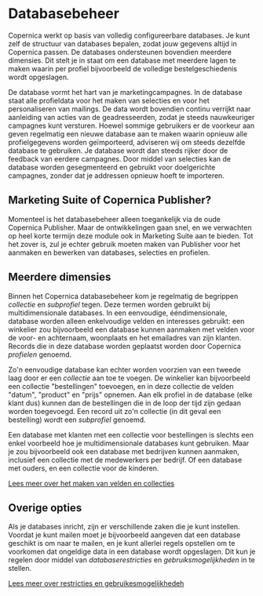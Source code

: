 Databasebeheer
==============

Copernica werkt op basis van volledig configureerbare databases. Je kunt 
zelf de structuur van databases bepalen, zodat jouw gegevens altijd in Copernica
passen. De databases ondersteunen bovendien meerdere dimensies. Dit 
stelt je in staat om een database met meerdere lagen te maken waarin per 
profiel bijvoorbeeld de volledige bestelgeschiedenis wordt opgeslagen.

De database vormt het hart van je marketingcampagnes. In de database staat
alle profieldata voor het maken van selecties en voor het personaliseren van 
mailings. De data wordt bovendien continu verrijkt naar aanleiding van 
acties van de geadresseerden, zodat je steeds nauwkeuriger campagnes kunt
versturen. Hoewel sommige gebruikers er de voorkeur aan geven regelmatig een 
nieuwe database aan te maken waarin opnieuw alle profielgegevens worden 
geïmporteerd, adviseren wij om steeds dezelfde database te gebruiken. Je 
database wordt dan steeds rijker door de feedback van eerdere campagnes. Door 
middel van selecties kan de database worden gesegmenteerd en gebruikt voor 
doelgerichte campagnes, zonder dat je addressen opnieuw hoeft te importeren.


Marketing Suite of Copernica Publisher?
---------------------------------------

Momenteel is het databasebeheer alleen toegankelijk via de oude Copernica
Publisher. Maar de ontwikkelingen gaan snel, en we verwachten op heel korte
termijn deze module ook in Marketing Suite aan te bieden. Tot het zover is,
zul je echter gebruik moeten maken van Publisher voor het aanmaken en bewerken
van databases, selecties en profielen.


Meerdere dimensies
------------------

Binnen het Copernica databasebeheer kom je regelmatig de begrippen *collectie*
en *subprofiel* tegen. Deze termen worden gebruikt bij multidimensionale 
databases. In een eenvoudige, ééndimensionale, database worden alleen 
enkelvoudige velden en interesses gebruikt: een winkelier zou bijvoorbeeld
een database kunnen aanmaken met velden voor de voor- en achternaam, woonplaats
en het emailadres van zijn klanten. Records die in deze database worden
geplaatst worden door Copernica *profielen* genoemd.

Zo'n eenvoudige database kan echter worden voorzien van een tweede laag door
er een *collectie* aan toe te voegen. De winkelier kan bijvoorbeeld een 
collectie "bestellingen" toevoegen, en in deze collectie de velden "datum", 
"product" en "prijs" opnemen. Aan elk profiel in de database (elke klant dus)
kunnen dan de bestellingen die in de loop der tijd zijn gedaan worden
toegevoegd. Een record uit zo'n collectie (in dit geval een bestelling) wordt
een *subprofiel* genoemd.

Een database met klanten met een collectie voor bestellingen is slechts
een enkel voorbeeld hoe je multidimensionale databases kunt gebruiken. Maar
je zou bijvoorbeeld ook een database met bedrijven kunnen aanmaken, inclusief
een collectie met de medewerkers per bedrijf. Of een database met ouders, en
een collectie voor de kinderen.

[Lees meer over het maken van velden en collecties](database-fields-and-collections)


Overige opties
--------------

Als je databases inricht, zijn er verschillende zaken die je kunt instellen.
Voordat je kunt mailen moet je bijvoorbeeld aangeven dat een database geschikt
is om naar te mailen, en je kunt allerlei regels opstellen om te voorkomen
dat ongeldige data in een database wordt opgeslagen. Dit kun je regelen
door middel van *databaserestricties* en *gebruiksmogelijkheden* in te stellen.

[Lees meer over restricties en gebruikesmogelijkhedeh](database-restrictions-and-capabilities)

